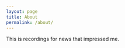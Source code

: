 ```yaml
---
layout: page
title: About
permalink: /about/
---
```


This is recordings for news that impressed me.
